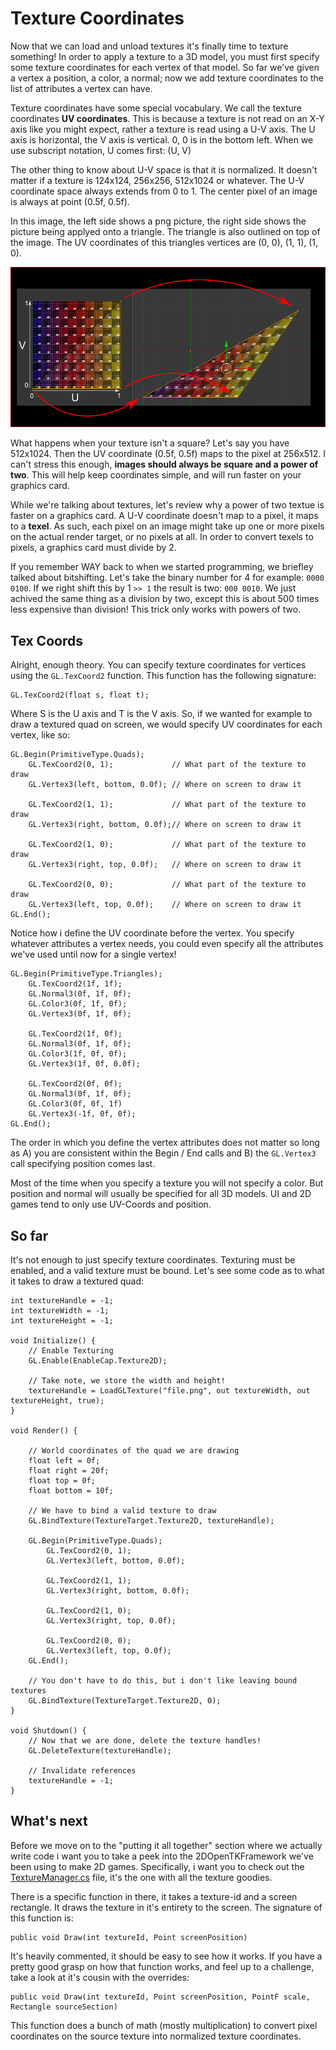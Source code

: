 # Texture Coordinates

Now that we can load and unload textures it's finally time to texture something! In order to apply a texture to a 3D model, you must first specify some texture coordinates for each vertex of that model. So far we've given a vertex a position, a color, a normal; now we add texture coordinates to the list of attributes a vertex can have.

Texture coordinates have some special vocabulary. We call the texture coordinates __UV coordinates__. This is because a texture is not read on an X-Y axis like you might expect, rather a texture is read using a U-V axis. The U axis is horizontal, the V axis is vertical. 0, 0 is in the bottom left. When we use subscript notation, U comes first: (U, V)

The other thing to know about U-V space is that it is normalized. It doesn't matter if a texture is 124x124, 256x256, 512x1024 or whatever. The U-V coordinate space always extends from 0 to 1. The center pixel of an image is always at point (0.5f, 0.5f).

In this image, the left side shows a png picture, the right side shows the picture being applyed onto a triangle. The triangle is also outlined on top of the image. The UV coordinates of this triangles vertices are (0, 0), (1, 1), (1, 0). 

![UV](gl_uv.png)

What happens when your texture isn't a square? Let's say you have 512x1024. Then the UV coordinate (0.5f, 0.5f) maps to the pixel at  256x512. I can't stress this enough, __images should always be square and a power of two__. This will help keep coordinates simple, and will run faster on your graphics card.

While we're talking about textures, let's review why a power of two textue is faster on a graphics card. A U-V coordinate doesn't map to a pixel, it maps to a __texel__. As such, each pixel on an image might take up one or more pixels on the actual render target, or no pixels at all. In order to convert texels to pixels, a graphics card must divide by 2.

If you remember WAY back to when we started programming, we briefley talked about bitshifting. Let's take the binary number for 4 for example: ```0000 0100```. If we right shift this by 1 ```>> 1``` the result is two: ```000 0010```. We just achived the same thing as a division by two, except this is about 500 times less expensive than division! This trick only works with powers of two.

## Tex Coords

Alright, enough theory. You can specify texture coordinates for vertices using the ```GL.TexCoord2``` function. This function has the following signature:

```
GL.TexCoord2(float s, float t);
```

Where S is the U axis and T is the V axis. So, if we wanted for example to draw a textured quad on screen, we would specify UV coordinates for each vertex, like so:

```
GL.Begin(PrimitiveType.Quads);
    GL.TexCoord2(0, 1);             // What part of the texture to draw
    GL.Vertex3(left, bottom, 0.0f); // Where on screen to draw it
    
    GL.TexCoord2(1, 1);             // What part of the texture to draw
    GL.Vertex3(right, bottom, 0.0f);// Where on screen to draw it
    
    GL.TexCoord2(1, 0);             // What part of the texture to draw
    GL.Vertex3(right, top, 0.0f);   // Where on screen to draw it
    
    GL.TexCoord2(0, 0);             // What part of the texture to draw
    GL.Vertex3(left, top, 0.0f);    // Where on screen to draw it
GL.End();
```

Notice how i define the UV coordinate before the vertex. You specify whatever attributes a vertex needs, you could even specify all the attributes we've used until now for a single vertex!

```
GL.Begin(PrimitiveType.Triangles);
    GL.TexCoord2(1f, 1f);
    GL.Normal3(0f, 1f, 0f);
    GL.Color3(0f, 1f, 0f);
    GL.Vertex3(0f, 1f, 0f);
    
    GL.TexCoord2(1f, 0f);
    GL.Normal3(0f, 1f, 0f);
    GL.Color3(1f, 0f, 0f);
    GL.Vertex3(1f, 0f, 0.0f);
    
    GL.TexCoord2(0f, 0f);
    GL.Normal3(0f, 1f, 0f);
    GL.Color3(0f, 0f, 1f)
    GL.Vertex3(-1f, 0f, 0f);
GL.End();
```

The order in which you define the vertex attributes does not matter so long as A) you are consistent within the Begin / End calls and B) the ```GL.Vertex3``` call specifying position comes last. 

Most of the time when you specify a texture you will not specify a color. But position and normal will usually be specified for all 3D models. UI and 2D games tend to only use UV-Coords and position.

## So far
It's not enough to just specify texture coordinates. Texturing must be enabled, and a valid texture must be bound. Let's see some code as to what it takes to draw a textured quad:

```
int textureHandle = -1;
int textureWidth = -1;
int textureHeight = -1;

void Initialize() {
    // Enable Texturing
    GL.Enable(EnableCap.Texture2D);
    
    // Take note, we store the width and height!
    textureHandle = LoadGLTexture("file.png", out textureWidth, out textureHeight, true);
}

void Render() {

    // World coordinates of the quad we are drawing
    float left = 0f;
    float right = 20f;
    float top = 0f;
    float bottom = 10f;
    
    // We have to bind a valid texture to draw
    GL.BindTexture(TextureTarget.Texture2D, textureHandle);
    
    GL.Begin(PrimitiveType.Quads);
        GL.TexCoord2(0, 1);
        GL.Vertex3(left, bottom, 0.0f);
        
        GL.TexCoord2(1, 1); 
        GL.Vertex3(right, bottom, 0.0f);
        
        GL.TexCoord2(1, 0); 
        GL.Vertex3(right, top, 0.0f); 
        
        GL.TexCoord2(0, 0); 
        GL.Vertex3(left, top, 0.0f);
    GL.End();
    
    // You don't have to do this, but i don't like leaving bound textures
    GL.BindTexture(TextureTarget.Texture2D, 0);
}

void Shutdown() {
    // Now that we are done, delete the texture handles!
    GL.DeleteTexture(textureHandle);
    
    // Invalidate references
    textureHandle = -1;
}
```

## What's next
Before we move on to the "putting it all together" section where we actually write code i want you to take a peek into the 2DOpenTKFramework we've been using to make 2D games. Specifically, i want you to check out the [TextureManager.cs](https://github.com/gszauer/2DOpenTKFramework/blob/master/2DFramework/Framework/TextureManager.cs) file, it's the one with all the texture goodies. 

There is a specific function in there, it takes a texture-id and a screen rectangle. It draws the texture in it's entirety to the screen. The signature of this function is:

```
public void Draw(int textureId, Point screenPosition)
```

It's heavily commented, it should be easy to see how it works. If you have a pretty good grasp on how that function works, and feel up to a challenge, take a look at it's cousin with the overrides:

```
public void Draw(int textureId, Point screenPosition, PointF scale, Rectangle sourceSection)
```

This function does a bunch of math (mostly multiplication) to convert pixel coordinates on the source texture into normalized texture coordinates.